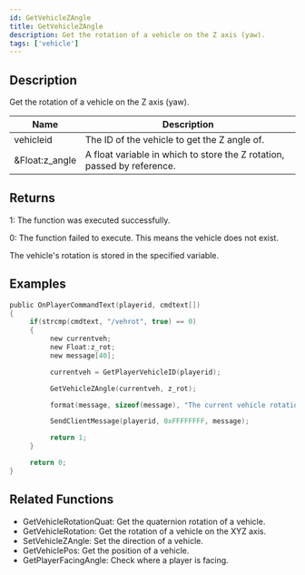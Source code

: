 ```yaml
---
id: GetVehicleZAngle
title: GetVehicleZAngle
description: Get the rotation of a vehicle on the Z axis (yaw).
tags: ['vehicle']
---
```


## Description

Get the rotation of a vehicle on the Z axis (yaw).


| Name | Description |
|------|-------------|
|vehicleid | The ID of the vehicle to get the Z angle of.|
|&Float:z_angle | A float variable in which to store the Z rotation, passed by reference.|


## Returns

 1: The function was executed successfully. 

 0: The function failed to execute. This means the vehicle does not exist.

 The vehicle's rotation is stored in the specified variable.


## Examples


```c
public OnPlayerCommandText(playerid, cmdtext[])
{
     if(strcmp(cmdtext, "/vehrot", true) == 0)
     {
          new currentveh;
          new Float:z_rot;
          new message[40];

          currentveh = GetPlayerVehicleID(playerid);

          GetVehicleZAngle(currentveh, z_rot);

          format(message, sizeof(message), "The current vehicle rotation is: %.0f", z_rot);

          SendClientMessage(playerid, 0xFFFFFFFF, message);

          return 1;
     }

     return 0;
}
```


## Related Functions


-  GetVehicleRotationQuat: Get the quaternion rotation of a vehicle.
-  GetVehicleRotation: Get the rotation of a vehicle on the XYZ axis.
-  SetVehicleZAngle: Set the direction of a vehicle.
-  GetVehiclePos: Get the position of a vehicle.
-  GetPlayerFacingAngle: Check where a player is facing.